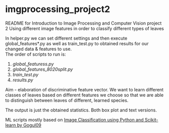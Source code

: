 # imgprocessing_project2

README for Introduction to Image Processing and Computer Vision project 2 
Using different image features in order to classify different types of leaves  
  
In helper.py we can set different settings and then execute global_features*.py as well as train_test.py to obtained results for our changed data & features to use.  
The order of scripts to run is:  
1. <i>global_featuress.py</i>
2. <i>global_features_8020split.py</i>
3. <i>train_test.py</i>
4. <i>results.py</i>
  
Aim - elaboration of discriminative feature vector. We want to learn different classes of leaves based on different features we choose so that we are able to distinguish between leaves of different, learned species.  

The output is just the obtained statistics. Both box plot and text versions.

ML scripts mostly based on [Image Classification using Python and Scikit-learn by Gogul09](https://gogul.dev/software/image-classification-python)
